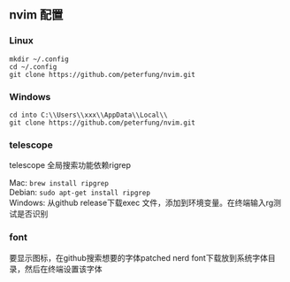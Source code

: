 ## nvim 配置
### Linux
```
mkdir ~/.config 
cd ~/.config
git clone https://github.com/peterfung/nvim.git
```

### Windows
```
cd into C:\\Users\\xxx\\AppData\\Local\\
git clone https://github.com/peterfung/nvim.git
```

### telescope
telescope 全局搜索功能依赖rigrep

Mac: `brew install ripgrep`  
Debian: `sudo apt-get install ripgrep`  
Windows: 从github release下载exec 文件，添加到环境变量。在终端输入rg测试是否识别

### font
要显示图标，在github搜索想要的字体patched nerd font下载放到系统字体目录，然后在终端设置该字体


